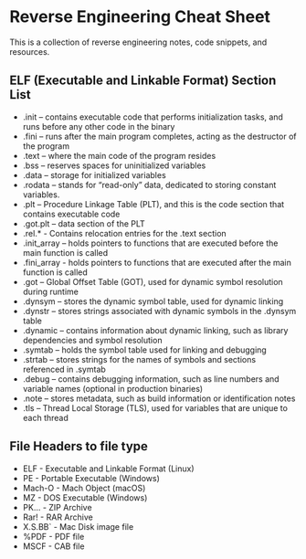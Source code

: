 # Reverse Engineering Cheat Sheet
This is a collection of reverse engineering notes, code snippets, and resources.

## ELF (Executable and Linkable Format) Section List
-	.init – contains executable code that performs initialization tasks, and runs before any other code in the binary
-	.fini – runs after the main program completes, acting as the destructor of the program
-	.text – where the main code of the program resides
-	.bss – reserves spaces for uninitialized variables
-	.data – storage for initialized variables
-	.rodata – stands for “read-only” data, dedicated to storing constant variables. 
-	.plt – Procedure Linkage Table (PLT), and this is the code section that contains executable code
-	.got.plt – data section of the PLT
-	.rel.* - Contains relocation entries for the .text section
-	.init_array – holds pointers to functions that are executed before the main function is called
-	.fini_array - holds pointers to functions that are executed after the main function is called
-	.got – Global Offset Table (GOT), used for dynamic symbol resolution during runtime
-	.dynsym – stores the dynamic symbol table, used for dynamic linking
-	.dynstr – stores strings associated with dynamic symbols in the .dynsym table
-	.dynamic – contains information about dynamic linking, such as library dependencies and symbol resolution
-	.symtab – holds the symbol table used for linking and debugging
-	.strtab – stores strings for the names of symbols and sections referenced in .symtab
-	.debug – contains debugging information, such as line numbers and variable names (optional in production binaries)
-	.note – stores metadata, such as build information or identification notes
-	.tls – Thread Local Storage (TLS), used for variables that are unique to each thread

## File Headers to file type
- ELF - Executable and Linkable Format (Linux)
- PE - Portable Executable (Windows)
- Mach-O - Mach Object (macOS)
- MZ - DOS Executable (Windows)
- PK... - ZIP Archive
- Rar! - RAR Archive
- X.S.BB` - Mac Disk image file
- %PDF - PDF file
- MSCF - CAB file
